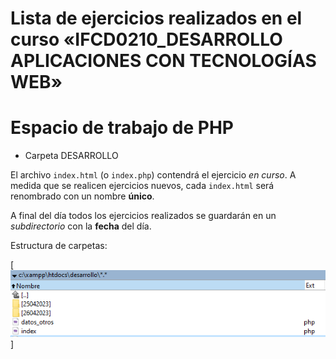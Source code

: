 # Lista de ejercicios realizados en el curso «IFCD0210_DESARROLLO APLICACIONES CON TECNOLOGÍAS WEB»

# Espacio de trabajo de PHP

-   Carpeta DESARROLLO

El archivo `index.html` (o `index.php`) contendrá el ejercicio *en curso*. A medida que se realicen ejercicios nuevos, cada `index.html` será renombrado con un nombre **único**. 

A final del día todos los ejercicios realizados se guardarán en un *subdirectorio* con la **fecha** del día.

Estructura de carpetas:

[![estructura de carpetas](./_assets/folder_srtucture.png "Shiprock, New Mexico by Beau Rogers")]